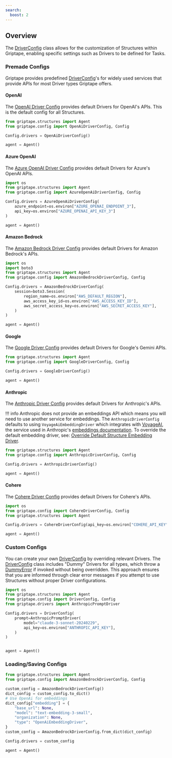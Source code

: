 ```yaml
---
search:
  boost: 2 
---
```


## Overview

The [DriverConfig](../../reference/griptape/config/driver_config.md) class allows for the customization of Structures within Griptape, enabling specific settings such as Drivers to be defined for Tasks. 

### Premade Configs

Griptape provides predefined [DriverConfig](../../reference/griptape/config/driver_config.md)'s for widely used services that provide APIs for most Driver types Griptape offers.

#### OpenAI

The [OpenAI Driver Config](../../reference/griptape/config/openai_driver_config.md) provides default Drivers for OpenAI's APIs. This is the default config for all Structures.

```python
from griptape.structures import Agent
from griptape.config import OpenAiDriverConfig, Config

Config.drivers = OpenAiDriverConfig()

agent = Agent()
```

#### Azure OpenAI

The [Azure OpenAI Driver Config](../../reference/griptape/config/azure_openai_driver_config.md) provides default Drivers for Azure's OpenAI APIs.

```python
import os
from griptape.structures import Agent
from griptape.config import AzureOpenAiDriverConfig, Config

Config.drivers = AzureOpenAiDriverConfig(
    azure_endpoint=os.environ["AZURE_OPENAI_ENDPOINT_3"],
    api_key=os.environ["AZURE_OPENAI_API_KEY_3"]
)

agent = Agent()
```

#### Amazon Bedrock
The [Amazon Bedrock Driver Config](../../reference/griptape/config/amazon_bedrock_driver_config.md) provides default Drivers for Amazon Bedrock's APIs.

```python
import os
import boto3
from griptape.structures import Agent
from griptape.config import AmazonBedrockDriverConfig, Config

Config.drivers = AmazonBedrockDriverConfig(
    session=boto3.Session(
        region_name=os.environ["AWS_DEFAULT_REGION"],
        aws_access_key_id=os.environ["AWS_ACCESS_KEY_ID"],
        aws_secret_access_key=os.environ["AWS_SECRET_ACCESS_KEY"],
    )
)

agent = Agent()
```

#### Google
The [Google Driver Config](../../reference/griptape/config/google_driver_config.md) provides default Drivers for Google's Gemini APIs.

```python
from griptape.structures import Agent
from griptape.config import GoogleDriverConfig, Config

Config.drivers = GoogleDriverConfig()

agent = Agent()
```

#### Anthropic

The [Anthropic Driver Config](../../reference/griptape/config/anthropic_driver_config.md) provides default Drivers for Anthropic's APIs.

!!! info
    Anthropic does not provide an embeddings API which means you will need to use another service for embeddings.
    The `AnthropicDriverConfig` defaults to using `VoyageAiEmbeddingDriver` which integrates with [VoyageAI](https://www.voyageai.com/), the service used in Anthropic's [embeddings documentation](https://docs.anthropic.com/claude/docs/embeddings).
    To override the default embedding driver, see: [Override Default Structure Embedding Driver](../drivers/embedding-drivers.md#override-default-structure-embedding-driver).

```python
from griptape.structures import Agent
from griptape.config import AnthropicDriverConfig, Config

Config.drivers = AnthropicDriverConfig()

agent = Agent()
```

#### Cohere

The [Cohere Driver Config](../../reference/griptape/config/cohere_driver_config.md) provides default Drivers for Cohere's APIs.

```python
import os
from griptape.config import CohereDriverConfig, Config
from griptape.structures import Agent

Config.drivers = CohereDriverConfig(api_key=os.environ["COHERE_API_KEY"])

agent = Agent()
```

### Custom Configs

You can create your own [DriverConfig](../../reference/griptape/config/driver_config.md) by overriding relevant Drivers.
The [DriverConfig](../../reference/griptape/config/driver_config.md) class includes "Dummy" Drivers for all types, which throw a [DummyError](../../reference/griptape/exceptions/dummy_exception.md) if invoked without being overridden. 
This approach ensures that you are informed through clear error messages if you attempt to use Structures without proper Driver configurations.

```python
import os
from griptape.structures import Agent
from griptape.config import DriverConfig, Config
from griptape.drivers import AnthropicPromptDriver

Config.drivers = DriverConfig(
    prompt=AnthropicPromptDriver(
        model="claude-3-sonnet-20240229",
        api_key=os.environ["ANTHROPIC_API_KEY"],
    )
)


agent = Agent()
```

### Loading/Saving Configs

```python
from griptape.structures import Agent
from griptape.config import AmazonBedrockDriverConfig, Config

custom_config = AmazonBedrockDriverConfig()
dict_config = custom_config.to_dict()
# Use OpenAi for embeddings
dict_config["embedding"] = {
    "base_url": None,
    "model": "text-embedding-3-small",
    "organization": None,
    "type": "OpenAiEmbeddingDriver",
}
custom_config = AmazonBedrockDriverConfig.from_dict(dict_config)

Config.drivers = custom_config

agent = Agent()
```
